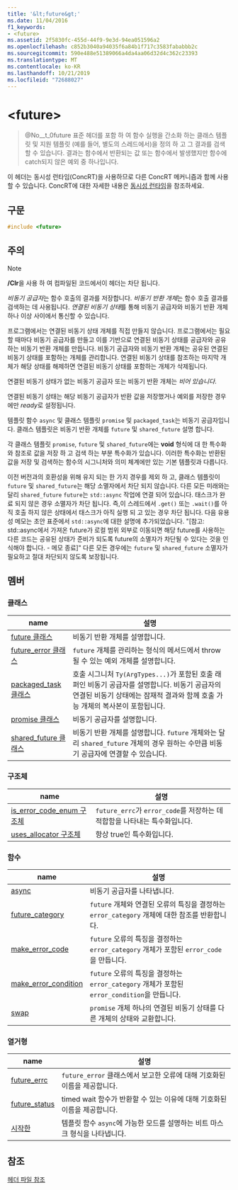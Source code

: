 ```yaml
---
title: '&lt;future&gt;'
ms.date: 11/04/2016
f1_keywords:
- <future>
ms.assetid: 2f5830fc-455d-44f9-9e3d-94ea051596a2
ms.openlocfilehash: c852b3040a94035f6a84b1f717c3583fababbb2c
ms.sourcegitcommit: 590e488e51389066a4da4aa06d32d4c362c23393
ms.translationtype: MT
ms.contentlocale: ko-KR
ms.lasthandoff: 10/21/2019
ms.locfileid: "72688027"
---
```

# <a name="ltfuturegt"></a>&lt;future&gt;

> @No__t_0future 표준 헤더를 포함 하 여 함수 실행을 간소화 하는 클래스 템플릿 및 지원 템플릿 (예를 들어, 별도의 스레드에서)을 정의 하 고 그 결과를 검색할 수 있습니다. 결과는 함수에서 반환되는 값 또는 함수에서 발생했지만 함수에 catch되지 않은 예외 중 하나입니다.

이 헤더는 동시성 런타임(ConcRT)을 사용하므로 다른 ConcRT 메커니즘과 함께 사용할 수 있습니다. ConcRT에 대한 자세한 내용은 [동시성 런타임](../parallel/concrt/concurrency-runtime.md)을 참조하세요.

## <a name="syntax"></a>구문

```cpp
#include <future>
```

## <a name="remarks"></a>주의

> [!NOTE]
> **/Clr**을 사용 하 여 컴파일된 코드에서이 헤더는 차단 됩니다.

*비동기 공급자*는 함수 호출의 결과를 저장합니다. *비동기 반환 개체*는 함수 호출 결과를 검색하는 데 사용됩니다. *연결된 비동기 상태*를 통해 비동기 공급자와 비동기 반환 개체 하나 이상 사이에서 통신할 수 있습니다.

프로그램에서는 연결된 비동기 상태 개체를 직접 만들지 않습니다. 프로그램에서는 필요할 때마다 비동기 공급자를 만들고 이를 기반으로 연결된 비동기 상태를 공급자와 공유하는 비동기 반환 개체를 만듭니다. 비동기 공급자와 비동기 반환 개체는 공유된 연결된 비동기 상태를 포함하는 개체를 관리합니다. 연결된 비동기 상태를 참조하는 마지막 개체가 해당 상태를 해제하면 연결된 비동기 상태를 포함하는 개체가 삭제됩니다.

연결된 비동기 상태가 없는 비동기 공급자 또는 비동기 반환 개체는 *비어 있습니다*.

연결된 비동기 상태는 해당 비동기 공급자가 반환 값을 저장했거나 예외를 저장한 경우에만 *ready*로 설정됩니다.

템플릿 함수 `async` 및 클래스 템플릿 `promise` 및 `packaged_task`는 비동기 공급자입니다. 클래스 템플릿은 비동기 반환 개체를 `future` 및 `shared_future` 설명 합니다.

각 클래스 템플릿 `promise`, `future` 및 `shared_future`에는 **void** 형식에 대 한 특수화와 참조로 값을 저장 하 고 검색 하는 부분 특수화가 있습니다. 이러한 특수화는 반환된 값을 저장 및 검색하는 함수의 시그니처와 의미 체계에만 있는 기본 템플릿과 다릅니다.

이전 버전과의 호환성을 위해 유지 되는 한 가지 경우를 제외 하 고, 클래스 템플릿이 `future` 및 `shared_future`는 해당 소멸자에서 차단 되지 않습니다. 다른 모든 미래와는 달리 `shared_future` `future`는 `std::async` 작업에 연결 되어 있습니다. 태스크가 완료 되지 않은 경우 소멸자가 차단 됩니다. 즉,이 스레드에서 `.get()` 또는 `.wait()`를 아직 호출 하지 않은 상태에서 태스크가 아직 실행 되 고 있는 경우 차단 됩니다. 다음 유용성 메모는 초안 표준에서 `std::async`에 대한 설명에 추가되었습니다. "[참고: std::async에서 가져온 future가 로컬 범위 외부로 이동되면 해당 future를 사용하는 다른 코드는 공유된 상태가 준비가 되도록 future의 소멸자가 차단될 수 있다는 것을 인식해야 합니다. - 메모 종료]" 다른 모든 경우에는 `future` 및 `shared_future` 소멸자가 필요하고 절대 차단되지 않도록 보장됩니다.

## <a name="members"></a>멤버

### <a name="classes"></a>클래스

|name|설명|
|----------|-----------------|
|[future 클래스](../standard-library/future-class.md)|비동기 반환 개체를 설명합니다.|
|[future_error 클래스](../standard-library/future-error-class.md)|`future` 개체를 관리하는 형식의 메서드에서 throw될 수 있는 예외 개체를 설명합니다.|
|[packaged_task 클래스](../standard-library/packaged-task-class.md)|호출 시그니처 `Ty(ArgTypes...)`가 포함된 호출 래퍼인 비동기 공급자를 설명합니다. 비동기 공급자의 연결된 비동기 상태에는 잠재적 결과와 함께 호출 가능 개체의 복사본이 포함됩니다.|
|[promise 클래스](../standard-library/promise-class.md)|비동기 공급자를 설명합니다.|
|[shared_future 클래스](../standard-library/shared-future-class.md)|비동기 반환 개체를 설명합니다. `future` 개체와는 달리 `shared_future` 개체의 경우 원하는 수만큼 비동기 공급자에 연결할 수 있습니다.|

### <a name="structures"></a>구조체

|name|설명|
|----------|-----------------|
|[is_error_code_enum 구조체](../standard-library/is-error-code-enum-structure.md)|`future_errc`가 `error_code`를 저장하는 데 적합함을 나타내는 특수화입니다.|
|[uses_allocator 구조체](../standard-library/uses-allocator-structure.md)|항상 true인 특수화입니다.|

### <a name="functions"></a>함수

|name|설명|
|----------|-----------------|
|[async](../standard-library/future-functions.md#async)|비동기 공급자를 나타냅니다.|
|[future_category](../standard-library/future-functions.md#future_category)|`future` 개체와 연결된 오류의 특징을 결정하는 `error_category` 개체에 대한 참조를 반환합니다.|
|[make_error_code](../standard-library/future-functions.md#make_error_code)|`future` 오류의 특징을 결정하는 `error_category` 개체가 포함된 `error_code`을 만듭니다.|
|[make_error_condition](../standard-library/future-functions.md#make_error_condition)|`future` 오류의 특징을 결정하는 `error_category` 개체가 포함된 `error_condition`을 만듭니다.|
|[swap](../standard-library/future-functions.md#swap)|`promise` 개체 하나의 연결된 비동기 상태를 다른 개체의 상태와 교환합니다.|

### <a name="enumerations"></a>열거형

|name|설명|
|----------|-----------------|
|[future_errc](../standard-library/future-enums.md#future_errc)|`future_error` 클래스에서 보고한 오류에 대해 기호화된 이름을 제공합니다.|
|[future_status](../standard-library/future-enums.md#future_status)|timed wait 함수가 반환할 수 있는 이유에 대해 기호화된 이름을 제공합니다.|
|[시작한](../standard-library/future-enums.md#launch)|템플릿 함수 `async`에 가능한 모드를 설명하는 비트 마스크 형식을 나타냅니다.|

## <a name="see-also"></a>참조

[헤더 파일 참조](../standard-library/cpp-standard-library-header-files.md)
